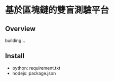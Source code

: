 # 基於區塊鏈的雙盲測驗平台

## Overview

building...

## Install

- python: requirement.txt
- nodejs: package.json